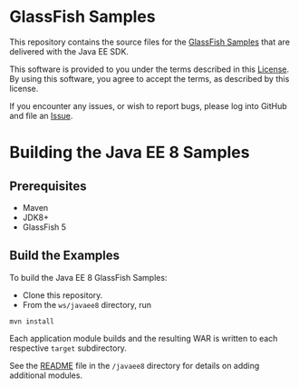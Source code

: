 # GlassFish Samples

This repository contains the source files for the
[GlassFish Samples](https://github.com/eclipse-ee4j/glassfish-samples) that are delivered with the 
Java EE SDK.

This software is provided to you under the terms described in
this [License](LICENSE). By using this software, you agree to accept
the terms, as described by this license.

If you encounter any issues, or wish to report bugs, please log into
GitHub and file an [Issue](https://github.com/eclipse-ee4j/glassfish-samples/issues).


# Building the Java EE 8 Samples

## Prerequisites

- Maven
- JDK8+
- GlassFish 5

## Build the Examples

To build the Java EE 8 GlassFish Samples:

* Clone this repository.
* From the `ws/javaee8` directory, run

```
mvn install
```

Each application module builds and the resulting WAR is written to each respective `target` subdirectory.

See the [README](ws/javaee8/README.md) file in the `/javaee8` directory for details on adding additional modules.
